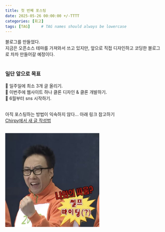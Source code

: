 ```yaml
---
title: 첫 번째 포스팅
date: 2025-05-26 00:00:00 +/-TTTT
categories: [회고]
tags: [TAG]     # TAG names should always be lowercase
---
```


블로그를 만들었다. <br>
지금은 오픈소스 테마를 가져와서 쓰고 있지만, 앞으로 직접 디자인하고 코딩한 블로그로 차차 만들어갈 예정이다. <br><br>

### 일단 앞으로 목표
📌 일주일에 최소 3개 글 올리기. <br>
📌 이번주에 웹사이트 하나 클론 디자인 & 클론 개발하기. <br>
📌 6월부터 sns 시작하기. <br><br>

아직 포스팅하는 방법이 익숙하지 않다... 아래 링크 참고하기 <br>
[Chirpy에서 새 글 작성법](https://chirpy.cotes.page/posts/write-a-new-post/)

<br>
<img src="/assets/img/박명수_파이팅.jpg" alt="박명수 파이팅" width="300">